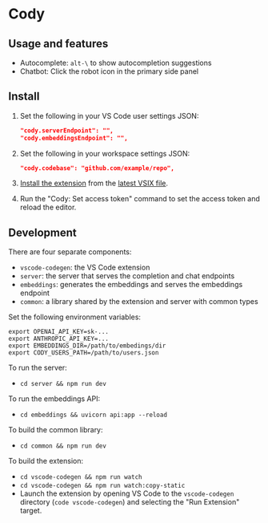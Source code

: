 # Cody

## Usage and features

- Autocomplete: `alt-\` to show autocompletion suggestions
- Chatbot: Click the robot icon in the primary side panel

## Install

1. Set the following in your VS Code user settings JSON:

   ```json
   "cody.serverEndpoint": "",
   "cody.embeddingsEndpoint": "",
   ```

1. Set the following in your workspace settings JSON:

   ```json
   "cody.codebase": "github.com/example/repo",
   ```

1. [Install the extension](https://code.visualstudio.com/docs/editor/extension-marketplace#_install-from-a-vsix) from the [latest VSIX file](https://github.com/sourcegraph/codebot/releases).

1. Run the "Cody: Set access token" command to set the access token and reload the editor.

## Development

There are four separate components:

- `vscode-codegen`: the VS Code extension
- `server`: the server that serves the completion and chat endpoints
- `embeddings`: generates the embeddings and serves the embeddings endpoint
- `common`: a library shared by the extension and server with common types

Set the following environment variables:

```
export OPENAI_API_KEY=sk-...
export ANTHROPIC_API_KEY=...
export EMBEDDINGS_DIR=/path/to/embedings/dir
export CODY_USERS_PATH=/path/to/users.json
```

To run the server:

- `cd server && npm run dev`

To run the embeddings API:

- `cd embeddings && uvicorn api:app --reload`

To build the common library:

- `cd common && npm run dev`

To build the extension:

- `cd vscode-codegen && npm run watch`
- `cd vscode-codegen && npm run watch:copy-static`
- Launch the extension by opening VS Code to the `vscode-codegen` directory (`code vscode-codegen`) and selecting the "Run Extension" target.
